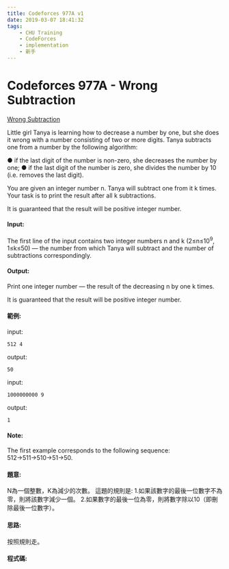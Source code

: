 ```yaml
---
title: Codeforces 977A v1
date: 2019-03-07 18:41:32
tags:
    - CHU Training
    - CodeForces
    - implementation
    - 新手
---
```

# Codeforces 977A - Wrong Subtraction
[Wrong Subtraction](https://codeforces.com/problemset/problem/977/A)

Little girl Tanya is learning how to decrease a number by one, but she does it wrong with a number consisting of two or more digits. Tanya subtracts one from a number by the following algorithm:
<!-- more -->
● if the last digit of the number is non-zero, she decreases the number by one;
● if the last digit of the number is zero, she divides the number by 10 (i.e. removes the last digit).

You are given an integer number n. Tanya will subtract one from it k times. Your task is to print the result after all k subtractions.

It is guaranteed that the result will be positive integer number.

#### Input:
The first line of the input contains two integer numbers n and k (2≤n≤10<sup>9</sup>, 1≤k≤50) — the number from which Tanya will subtract and the number of subtractions correspondingly.

#### Output:
Print one integer number — the result of the decreasing n by one k times.

It is guaranteed that the result will be positive integer number.

#### 範例:
input:
```
512 4
```
output:
```
50
```
input:
```
1000000000 9
```
output:
```
1
```
#### Note:
The first example corresponds to the following sequence: 512→511→510→51→50.
#### 題意:
N為一個整數，K為減少的次數。
這題的規則是:
  1.如果該數字的最後一位數字不為零，則將該數字減少一個。
  2.如果數字的最後一位為零，則將數字除以10（即刪除最後一位數字）。
#### 思路:
按照規則走。

#### 程式碼:

<script src="https://gist.github.com/Daviswww/4d41d72d84689b5e9c0a91dd551393fe.js"></script>

